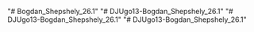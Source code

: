 "# Bogdan_Shepshely_26.1" 
"# DJUgo13-Bogdan_Shepshely_26.1" 
"# DJUgo13-Bogdan_Shepshely_26.1" 
"# DJUgo13-Bogdan_Shepshely_26.1" 

